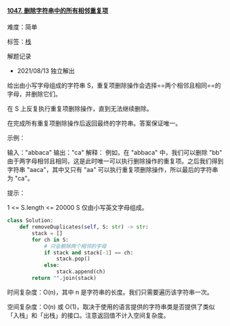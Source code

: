 #### [1047. 删除字符串中的所有相邻重复项](https://leetcode-cn.com/problems/remove-all-adjacent-duplicates-in-string/)

难度：简单

标签：[栈](../Topic/栈.md)

解题记录

- 2021/08/13 独立解出

给出由小写字母组成的字符串 S，重复项删除操作会选择==两个相邻且相同==的字母，并删除它们。

在 S 上反复执行重复项删除操作，直到无法继续删除。

在完成所有重复项删除操作后返回最终的字符串。答案保证唯一。

 

示例：

输入："abbaca" 
输出："ca"
解释：
例如，在 "abbaca" 中，我们可以删除 "bb" 由于两字母相邻且相同，这是此时唯一可以执行删除操作的重复项。之后我们得到字符串 "aaca"，其中又只有 "aa" 可以执行重复项删除操作，所以最后的字符串为 "ca"。


提示：

1 <= S.length <= 20000
S 仅由小写英文字母组成。

```python
class Solution:
    def removeDuplicates(self, S: str) -> str:
        stack = []
        for ch in S:
            # 只会删除两个相邻的字母
            if stack and stack[-1] == ch:
                stack.pop()
            else:
                stack.append(ch)
        return "".join(stack)
```

时间复杂度：O(n)，其中 n 是字符串的长度。我们只需要遍历该字符串一次。

空间复杂度：O(n) 或 O(1)，取决于使用的语言提供的字符串类是否提供了类似「入栈」和「出栈」的接口。注意返回值不计入空间复杂度。

